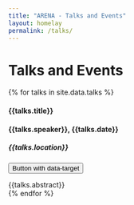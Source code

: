 ```yaml
---
title: "ARENA - Talks and Events"
layout: homelay
permalink: /talks/
---
```


# Talks and Events

<div class="row">
  {% for talks in site.data.talks %}
  <div class="col-md-6">
    <h4> <b>{{talks.title}}</b> </h4>
    <h4>{{talks.speaker}},  {{talks.date}}</h4>
    <h5> {{talks.location}} </h5>
    <p>
      <button class="btn btn-primary" type="button" data-toggle="collapse" data-target="#collapseExample" aria-expanded="false" aria-controls="collapseExample">
      Button with data-target
    </button>
    </p>
    <div class="collapse" id="collapseExample">
      <div class="card card-body">
        {{talks.abstract}}
      </div>
    </div>
  </div>
  {% endfor %}
</div>
